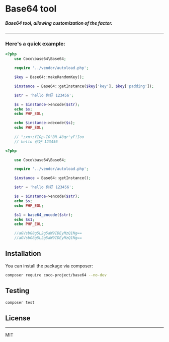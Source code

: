 
# Base64 tool

##### Base64 tool, allowing customization of the factor.

---

### Here's a quick example:

```php
<?php
    use Coco\base64\Base64;

    require '../vendor/autoload.php';

    $key = Base64::makeRandomKey();

    $instance = Base64::getInstance($key['key'], $key['padding']);

    $str = 'hello 你好 123456';

    $s = $instance->encode($str);
    echo $s;
    echo PHP_EOL;

    echo $instance->decode($s);
    echo PHP_EOL;
    
    // ";xn+;YIOp-IO"BR.48qr'yF!Ioo
    // hello 你好 123456

```


```php
<?php

    use Coco\base64\Base64;

    require '../vendor/autoload.php';

    $instance = Base64::getInstance();

    $str = 'hello 你好 123456';

    $s = $instance->encode($str);
    echo $s;
    echo PHP_EOL;

    $s1 = base64_encode($str);
    echo $s1;
    echo PHP_EOL;

    //aGVsbG8g5L2g5aW9IDEyMzQ1Ng==
    //aGVsbG8g5L2g5aW9IDEyMzQ1Ng==

```

## Installation

You can install the package via composer:

```bash
composer require coco-project/base64 --no-dev
```

## Testing

``` bash
composer test
```

## License

---

MIT
